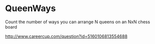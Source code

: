 # QueenWays
Count the number of ways you can arrange N queens on an NxN chess board

http://www.careercup.com/question?id=5160106813554688

